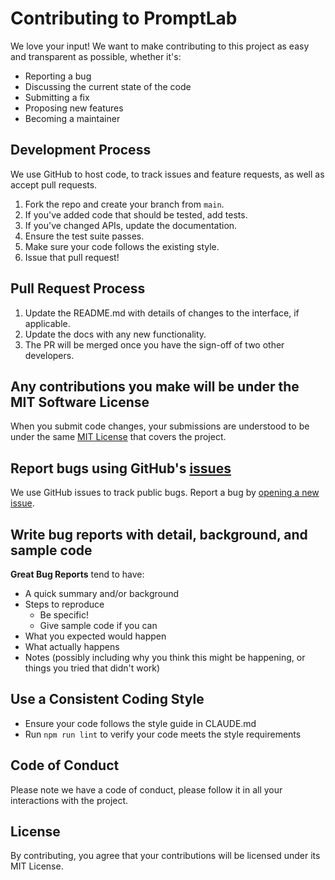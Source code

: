 # Contributing to PromptLab

We love your input! We want to make contributing to this project as easy and transparent as possible, whether it's:
- Reporting a bug
- Discussing the current state of the code
- Submitting a fix
- Proposing new features
- Becoming a maintainer

## Development Process
We use GitHub to host code, to track issues and feature requests, as well as accept pull requests.

1. Fork the repo and create your branch from `main`.
2. If you've added code that should be tested, add tests.
3. If you've changed APIs, update the documentation.
4. Ensure the test suite passes.
5. Make sure your code follows the existing style.
6. Issue that pull request!

## Pull Request Process
1. Update the README.md with details of changes to the interface, if applicable.
2. Update the docs with any new functionality.
3. The PR will be merged once you have the sign-off of two other developers.

## Any contributions you make will be under the MIT Software License
When you submit code changes, your submissions are understood to be under the same [MIT License](http://choosealicense.com/licenses/mit/) that covers the project.

## Report bugs using GitHub's [issues](https://github.com/TheFoot/promptlab/issues)
We use GitHub issues to track public bugs. Report a bug by [opening a new issue](https://github.com/TheFoot/promptlab/issues/new).

## Write bug reports with detail, background, and sample code
**Great Bug Reports** tend to have:
- A quick summary and/or background
- Steps to reproduce
  - Be specific!
  - Give sample code if you can
- What you expected would happen
- What actually happens
- Notes (possibly including why you think this might be happening, or things you tried that didn't work)

## Use a Consistent Coding Style
* Ensure your code follows the style guide in CLAUDE.md
* Run `npm run lint` to verify your code meets the style requirements

## Code of Conduct
Please note we have a code of conduct, please follow it in all your interactions with the project.

## License
By contributing, you agree that your contributions will be licensed under its MIT License.